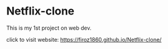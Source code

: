# Netflix-clone
This is my 1st project on web dev.


click to visit website: https://firoz1860.github.io/Netflix-clone/
